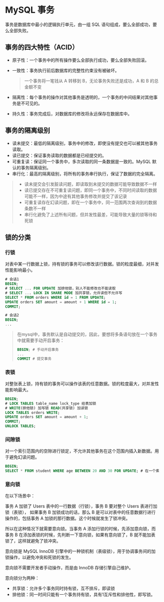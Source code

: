 # MySQL 事务

事务是数据库中最小的逻辑执行单元，由一组 SQL 语句组成，要么全部成功，要么全部失败。

## 事务的四大特性（ACID）

- 原子性：一个事务中的所有操作要么全部执行成功，要么全部失败回滚。

- 一致性：事务执行前后数据库的完整性约束没有被破坏。

  > 一个事务将一笔钱从 A 转移到 B，无论事务失败还是成功，A 和 B 的总金额不变

- 隔离性：每个事务的操作对其他事务是透明的，一个事务的中间结果对其他事务是不可见的。

- 持久性：事务完成后，对数据库的修改将永远保存在数据库中。

## 事务的隔离级别

- 读未提交：最低的隔离级别，事务中的修改，即使没有提交也可以被其他事务读取。
- 读已提交：保证事务读取的数据都是已经提交的。
- 可重复读：保证同一个事务中，多次读取的同一条数据是一致的。MySQL 默认的事务隔离级别。
- 串行化：最高的隔离级别，将所有的事务串行执行，保证了数据的完全隔离。

> - 读未提交会引发脏读问题，即读取到未提交的数据可能导致数据不一样
> - 读已提交存在不可重复读问题，即同一个事务中，不同时间读取的数据可能不一样，因为中途有其他事务修改并提交了该记录
> - 可重复读存在幻读问题，即在一个事务中，同一范围两次查询到的数据条数不一样
> - 串行化避免了上述所有问题，但并发性最差，可能导致大量的锁等待和死锁

## 锁的分类

### 行锁

对表中某一行数据上锁，持有锁的事务可以修改该行数据。锁的粒度最细，对并发性能影响最小。

```sql
# 会话1
BEGIN;
# SELECT ... FOR UPDATE 加排他锁，别人不能修改也不能读取
# SELECT ... LOCK IN SHARE MODE 加共享锁，允许读但不允许写
SELECT * FROM orders WHERE id = 1 FROM UPDATE; 
UPDATE orders SET amount = amount + 1 WHERE id = 1;
COMMIT;

# 会话2
BEGIN;
...
```

> 在mysql中，事务默认是自动提交的，因此，要想将多条语句放在一个事务中就需要手动开启事务：
>
> ```sql
> BEGIN; # 手动开启事务
> ...
> COMMIT # 提交事务
> ```

### 表锁

对整张表上锁，持有锁的事务可以操作该表的任意数据。锁的粒度最大，对并发性能影响最大。

```sql
BEGIN;
# LOCK TABLES table_name lock_type 给表加锁
# WRITE(排他锁) 加写锁 READ(共享锁) 加读锁
LOCK TABLES orders WRITE;
UPDATE orders SET amount = amount + 1;
COMMIT;
UNLOCK TABLES;
```

### 间隙锁

对一个索引范围内的空隙进行锁定，不允许其他事务在这个范围内插入新数据。用于避免幻读问题。

```sql
BEGIN;
SELECT * FROM student WHERE age BETWEEN 20 AND 30 FOR UPDATE; # 在一个索引1范围1加锁，即间隙锁
```

### 意向锁

在以下场景中：

事务 A 加锁了 Users 表中的一行数据（行锁），事务 B 要对整个 Users 表进行加锁（表锁）， 如果事务 B 加锁成功的话，那么 B 是可以对表中的任意数据行进行操作的，包括事务 A 加锁的那行数据。这个时候就发生了锁冲突。

所以在这种情况下就需要意向锁。当事务 A 添加行锁的时候，先添加意向锁，而事务 B 在添加表锁的时候，先判断一下意向锁，如果有意向锁了，B 就不能加表锁了，这样就避免了锁冲突。

意向锁是 MySQL InnoDB 引擎中的一种锁机制（表级锁），用于协调事务间的加锁操作，以避免冲突和死锁的发生。

意向锁不需要开发者手动操作，而是由 InnoDB 存储引擎自己维护。

意向锁分为两种：

- 共享锁：允许多个事务同时持有锁，互不排斥，即读锁
- 排他锁：同一时间只能有一个事务持有锁，具有1互斥性和排他性，即写锁。

